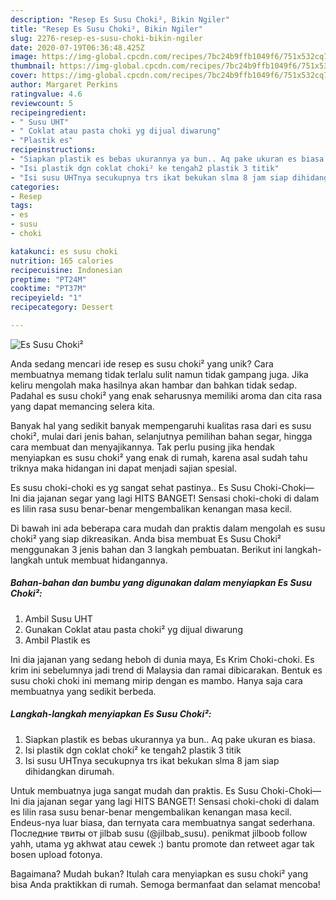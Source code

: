 ```yaml
---
description: "Resep Es Susu Choki², Bikin Ngiler"
title: "Resep Es Susu Choki², Bikin Ngiler"
slug: 2276-resep-es-susu-choki-bikin-ngiler
date: 2020-07-19T06:36:48.425Z
image: https://img-global.cpcdn.com/recipes/7bc24b9ffb1049f6/751x532cq70/es-susu-choki-foto-resep-utama.jpg
thumbnail: https://img-global.cpcdn.com/recipes/7bc24b9ffb1049f6/751x532cq70/es-susu-choki-foto-resep-utama.jpg
cover: https://img-global.cpcdn.com/recipes/7bc24b9ffb1049f6/751x532cq70/es-susu-choki-foto-resep-utama.jpg
author: Margaret Perkins
ratingvalue: 4.6
reviewcount: 5
recipeingredient:
- " Susu UHT"
- " Coklat atau pasta choki yg dijual diwarung"
- "Plastik es"
recipeinstructions:
- "Siapkan plastik es bebas ukurannya ya bun.. Aq pake ukuran es biasa."
- "Isi plastik dgn coklat choki² ke tengah2 plastik 3 titik"
- "Isi susu UHTnya secukupnya trs ikat bekukan slma 8 jam siap dihidangkan dirumah."
categories:
- Resep
tags:
- es
- susu
- choki

katakunci: es susu choki 
nutrition: 165 calories
recipecuisine: Indonesian
preptime: "PT24M"
cooktime: "PT37M"
recipeyield: "1"
recipecategory: Dessert

---
```



![Es Susu Choki²](https://img-global.cpcdn.com/recipes/7bc24b9ffb1049f6/751x532cq70/es-susu-choki-foto-resep-utama.jpg)

Anda sedang mencari ide resep es susu choki² yang unik? Cara membuatnya memang tidak terlalu sulit namun tidak gampang juga. Jika keliru mengolah maka hasilnya akan hambar dan bahkan tidak sedap. Padahal es susu choki² yang enak seharusnya memiliki aroma dan cita rasa yang dapat memancing selera kita.

Banyak hal yang sedikit banyak mempengaruhi kualitas rasa dari es susu choki², mulai dari jenis bahan, selanjutnya pemilihan bahan segar, hingga cara membuat dan menyajikannya. Tak perlu pusing jika hendak menyiapkan es susu choki² yang enak di rumah, karena asal sudah tahu triknya maka hidangan ini dapat menjadi sajian spesial.

Es susu choki-choki es yg sangat sehat pastinya.. Es Susu Choki-Choki— Ini dia jajanan segar yang lagi HITS BANGET! Sensasi choki-choki di dalam es lilin rasa susu benar-benar mengembalikan kenangan masa kecil.


Di bawah ini ada beberapa cara mudah dan praktis dalam mengolah es susu choki² yang siap dikreasikan. Anda bisa membuat Es Susu Choki² menggunakan 3 jenis bahan dan 3 langkah pembuatan. Berikut ini langkah-langkah untuk membuat hidangannya.

<!--inarticleads1-->

##### Bahan-bahan dan bumbu yang digunakan dalam menyiapkan Es Susu Choki²:

1. Ambil  Susu UHT
1. Gunakan  Coklat atau pasta choki² yg dijual diwarung
1. Ambil Plastik es


Ini dia jajanan yang sedang heboh di dunia maya, Es Krim Choki-choki. Es krim ini sebelumnya jadi trend di Malaysia dan ramai dibicarakan. Bentuk es susu choki choki ini memang mirip dengan es mambo. Hanya saja cara membuatnya yang sedikit berbeda. 

<!--inarticleads2-->

##### Langkah-langkah menyiapkan Es Susu Choki²:

1. Siapkan plastik es bebas ukurannya ya bun.. Aq pake ukuran es biasa.
1. Isi plastik dgn coklat choki² ke tengah2 plastik 3 titik
1. Isi susu UHTnya secukupnya trs ikat bekukan slma 8 jam siap dihidangkan dirumah.


Untuk membuatnya juga sangat mudah dan praktis. Es Susu Choki-Choki— Ini dia jajanan segar yang lagi HITS BANGET! Sensasi choki-choki di dalam es lilin rasa susu benar-benar mengembalikan kenangan masa kecil. Endeus-nya luar biasa, dan ternyata cara membuatnya sangat sederhana. Последние твиты от jilbab susu (@jilbab_susu). penikmat jilboob follow yahh, utama yg akhwat atau cewek :) bantu promote dan retweet agar tak bosen upload fotonya. 

Bagaimana? Mudah bukan? Itulah cara menyiapkan es susu choki² yang bisa Anda praktikkan di rumah. Semoga bermanfaat dan selamat mencoba!
